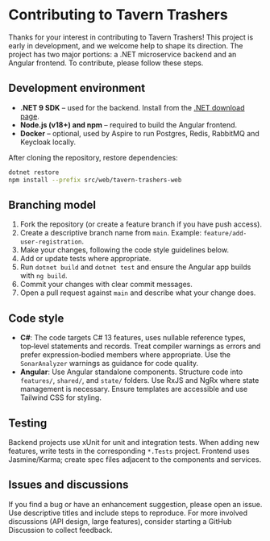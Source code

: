 # Contributing to Tavern Trashers

Thanks for your interest in contributing to Tavern Trashers!  This project is early in development, and we welcome help to shape its direction.  The project has two major portions: a .NET microservice backend and an Angular frontend.  To contribute, please follow these steps.

## Development environment

* **.NET 9 SDK** – used for the backend.  Install from the [.NET download page](https://dotnet.microsoft.com/download).
* **Node.js (v18+) and npm** – required to build the Angular frontend.
* **Docker** – optional, used by Aspire to run Postgres, Redis, RabbitMQ and Keycloak locally.

After cloning the repository, restore dependencies:

```bash
dotnet restore
npm install --prefix src/web/tavern-trashers-web
```

## Branching model

1. Fork the repository (or create a feature branch if you have push access).
2. Create a descriptive branch name from `main`.  Example: `feature/add-user-registration`.
3. Make your changes, following the code style guidelines below.
4. Add or update tests where appropriate.
5. Run `dotnet build` and `dotnet test` and ensure the Angular app builds with `ng build`.
6. Commit your changes with clear commit messages.
7. Open a pull request against `main` and describe what your change does.

## Code style

* **C#**: The code targets C# 13 features, uses nullable reference types, top‑level statements and records.  Treat compiler warnings as errors and prefer expression‑bodied members where appropriate.  Use the `SonarAnalyzer` warnings as guidance for code quality.
* **Angular**: Use Angular standalone components.  Structure code into `features/`, `shared/`, and `state/` folders.  Use RxJS and NgRx where state management is necessary.  Ensure templates are accessible and use Tailwind CSS for styling.

## Testing

Backend projects use xUnit for unit and integration tests.  When adding new features, write tests in the corresponding `*.Tests` project.  Frontend uses Jasmine/Karma; create spec files adjacent to the components and services.

## Issues and discussions

If you find a bug or have an enhancement suggestion, please open an issue.  Use descriptive titles and include steps to reproduce.  For more involved discussions (API design, large features), consider starting a GitHub Discussion to collect feedback.
